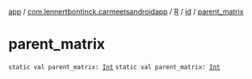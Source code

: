 [app](../../../index.md) / [com.lennertbontinck.carmeetsandroidapp](../../index.md) / [R](../index.md) / [id](index.md) / [parent_matrix](./parent_matrix.md)

# parent_matrix

`static val parent_matrix: `[`Int`](https://kotlinlang.org/api/latest/jvm/stdlib/kotlin/-int/index.html)
`static val parent_matrix: `[`Int`](https://kotlinlang.org/api/latest/jvm/stdlib/kotlin/-int/index.html)